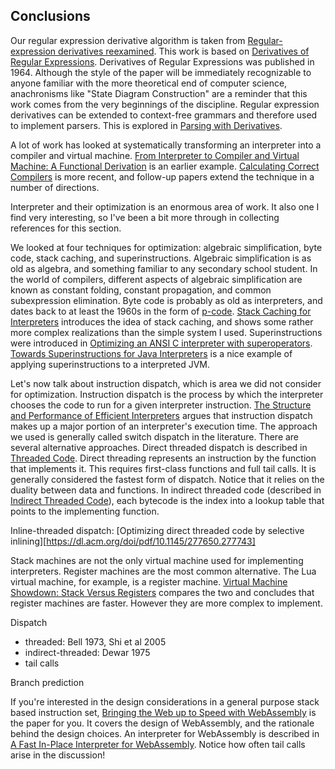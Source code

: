 ## Conclusions


Our regular expression derivative algorithm is taken from [Regular-expression derivatives reexamined][rere].
This work is based on [Derivatives of Regular Expressions][regexp-deriv]. Derivatives of Regular Expressions was published in 1964. Although the style of the paper will be immediately recognizable to anyone familiar with the more theoretical end of computer science, anachronisms like "State Diagram Construction" are a reminder that this work comes from the very beginnings of the discipline. Regular expression derivatives can be extended to context-free grammars and therefore used to implement parsers. This is explored in [Parsing with Derivatives][parsing-deriv].

[regexp-deriv]: https://dl.acm.org/doi/pdf/10.1145/321239.321249
[rere]: https://www.khoury.northeastern.edu/home/turon/re-deriv.pdf
[parsing-deriv]: https://matt.might.net/papers/might2011derivatives.pdf


A lot of work has looked at systematically transforming an interpreter into a compiler and virtual machine.
[From Interpreter to Compiler and Virtual Machine: A Functional Derivation][interpreter-to-compiler] is an earlier example. [Calculating Correct Compilers][calculating-correct] is more recent, and follow-up papers extend the technique in a number of directions.

[interpreter-to-compiler]: https://www.brics.dk/RS/03/14/BRICS-RS-03-14.pdf
[calculating-correct]: https://www.cambridge.org/core/journals/journal-of-functional-programming/article/calculating-correct-compilers/70AA17724EBCA4182B1B2B522362A9AF


Interpreter and their optimization is an enormous area of work. It also one I find very interesting, so I've been a bit more through in collecting references for this section.

We looked at four techniques for optimization: algebraic simplification, byte code, stack caching, and superinstructions. 
Algebraic simplification is as old as algebra, and something familiar to any secondary school student. 
In the world of compilers, different aspects of algebraic simplification are known as constant folding, constant propagation, and common subexpression elimination. 
Byte code is probably as old as interpreters, and dates back to at least the 1960s in the form of [p-code]. 
[Stack Caching for Interpreters][stack-caching] introduces the idea of stack caching, and shows some rather more complex realizations than the simple system I used. 
Superinstructions were introduced in [Optimizing an ANSI C interpreter with superoperators][superoperators].
[Towards Superinstructions for Java Interpreters][towards-super] is a nice example of applying superinstructions to a interpreted JVM. 

Let's now talk about instruction dispatch, which is area we did not consider for optimization.
Instruction dispatch is the process by which the interpreter chooses the code to run for a given interpreter instruction. 
[The Structure and Performance of Efficient Interpreters][spei] argues that instruction dispatch makes up a major portion of an interpreter's execution time.
The approach we used is generally called switch dispatch in the literature.
There are several alternative approaches.
Direct threaded dispatch is described in [Threaded Code][threaded-code]. Direct threading represents an instruction by the function that implements it. This requires first-class functions and full tail calls. It is generally considered the fastest form of dispatch. Notice that it relies on the duality between data and functions.
In indirect threaded code (described in [Indirect Threaded Code][indirect-threaded-code]), each bytecode is the index into a lookup table that points to the implementing function.

Inline-threaded dispatch:
[Optimizing direct threaded code by selective inlining][https://dl.acm.org/doi/pdf/10.1145/277650.277743]



Stack machines are not the only virtual machine used for implementing interpreters. Register machines are the most common alternative. The Lua virtual machine, for example, is a register machine. [Virtual Machine Showdown: Stack Versus Registers][stacks-vs-registers] compares the two and concludes that register machines are faster. However they are more complex to implement.

Dispatch
- threaded: Bell 1973, Shi et al 2005
- indirect-threaded: Dewar 1975
- tail calls

Branch prediction

If you're interested in the design considerations in a general purpose stack based instruction set, [Bringing the Web up to Speed with WebAssembly][wasm] is the paper for you. It covers the design of WebAssembly, and the rationale behind the design choices. An interpreter for WebAssembly is described in [A Fast In-Place Interpreter for WebAssembly][wasm-interp]. Notice how often tail calls arise in the discussion!


[stack-caching]: https://dl.acm.org/doi/pdf/10.1145/207110.207165
[p-code]: https://en.wikipedia.org/wiki/P-code_machine
[superoperators]: https://dl.acm.org/doi/abs/10.1145/199448.199526
[towards-super]: https://core.ac.uk/download/pdf/297029962.pdf 
[spei]: https://jilp.org/vol5/v5paper12.pdf 
[threaded-code]: https://dl.acm.org/doi/pdf/10.1145/362248.362270
[indirect-threaded-code]: http://figforth.org.uk/library/Indirect.Threaded.Code.p330-dewar.pdf 

[wasm]: https://dl.acm.org/doi/pdf/10.1145/3062341.3062363
[stacks-vs-registers]: https://dl.acm.org/doi/pdf/10.1145/1328195.1328197 
[wasm-interp]: https://dl.acm.org/doi/pdf/10.1145/3563311
